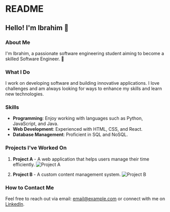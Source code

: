 # README

## Hello! I'm Ibrahim 👋

### About Me
I'm Ibrahim, a passionate software engineering student aiming to become a skilled Software Engineer. 💪

### What I Do
I work on developing software and building innovative applications. I love challenges and am always looking for ways to enhance my skills and learn new technologies.

### Skills
- **Programming**: Enjoy working with languages such as Python, JavaScript, and Java.
- **Web Development**: Experienced with HTML, CSS, and React.
- **Database Management**: Proficient in SQL and NoSQL.

### Projects I've Worked On
1. **Project A** - A web application that helps users manage their time efficiently.
   ![Project A](https://media.giphy.com/media/l2R0mUgK8Wg4XbRYI/giphy.gif)
   
2. **Project B** - A custom content management system.
   ![Project B](https://media.giphy.com/media/xTiTnhxJPWxt3Ry5d6/giphy.gif)

### How to Contact Me
Feel free to reach out via email: [email@example.com](mailto:email@example.com) or connect with me on [LinkedIn](https://www.linkedin.com/in/ibrahim).

